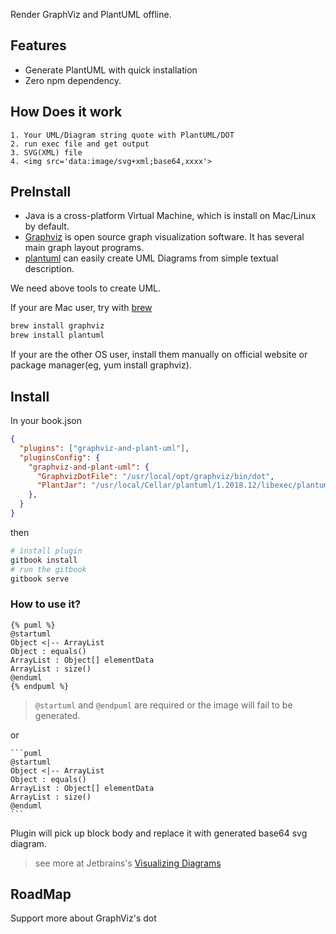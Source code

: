 Render GraphViz and PlantUML offline.

## Features
* Generate PlantUML with quick installation
* Zero npm dependency.

## How Does it work

```
1. Your UML/Diagram string quote with PlantUML/DOT
2. run exec file and get output
3. SVG(XML) file
4. <img src='data:image/svg+xml;base64,xxxx'>
```

## PreInstall

* Java is a cross-platform Virtual Machine, which is install on Mac/Linux by default.
* [Graphviz](https://www.graphviz.org) is open source graph visualization software. It has several main graph layout programs.
* [plantuml](http://plantuml.com/) can easily create UML Diagrams from simple textual description.

We need above tools to create UML.

If your are Mac user, try with [brew](https://brew.sh/)

```sh
brew install graphviz
brew install plantuml
```

If your are the other OS user, install them manually on official website or package manager(eg, yum install graphviz).


## Install

In your book.json

```json
{
  "plugins": ["graphviz-and-plant-uml"],
  "pluginsConfig": {
    "graphviz-and-plant-uml": {
      "GraphvizDotFile": "/usr/local/opt/graphviz/bin/dot",
      "PlantJar": "/usr/local/Cellar/plantuml/1.2018.12/libexec/plantuml.jar"
    },
  }
}
```

then

```sh
# install plugin
gitbook install
# run the gitbook
gitbook serve
```

### How to use it?


```
{% puml %}
@startuml
Object <|-- ArrayList
Object : equals()
ArrayList : Object[] elementData
ArrayList : size()
@enduml
{% endpuml %}
```

> `@startuml` and `@endpuml` are required or the image will fail to be generated.

or

    ```puml
    @startuml
    Object <|-- ArrayList
    Object : equals()
    ArrayList : Object[] elementData
    ArrayList : size()
    @enduml
    ```

Plugin will pick up block body and replace it with generated base64 svg diagram.

> see more at Jetbrains's [Visualizing Diagrams](https://www.jetbrains.com/help/idea/markdown.html)

## RoadMap
Support more about GraphViz's dot